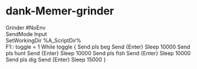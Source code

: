 # dank-Memer-grinder
Grinder 
#NoEnv    
SendMode Input  
SetWorkingDir %A_ScriptDir%  
F1::
toggle = 1
While toggle
{
Send pls beg
Send {Enter}
Sleep 10000
Send pls hunt
Send {Enter}
Sleep 10000
Send pls fish
Send {Enter}
Sleep 10000
Send pls dig
Send {Enter}
Sleep 15000
}
